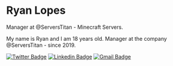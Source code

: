 # Ryan Lopes 

Manager at @ServersTitan - Minecraft Servers.

My name is Ryan and I am 18 years old. Manager at the company @ServersTitan - since 2019.

[![Twitter Badge](https://img.shields.io/badge/-@RwithL-6633cc?style=flat-square&labelColor=6633cc&logo=twitter&logoColor=white&link=https://twitter.com/RwithL)](https://twitter.com/RwithL) 
[![Linkedin Badge](https://img.shields.io/badge/-Ryan%20Lopes-6633cc?style=flat-square&logo=Linkedin&logoColor=white&link=https://www.linkedin.com/in/ryan-lopes-ab8625179/)](https://www.linkedin.com/in/ryan-lopes-ab8625179/) 
[![Gmail Badge](https://img.shields.io/badge/-ryanlcc020@gmail.com-6633cc?style=flat-square&logo=Gmail&logoColor=white&link=mailto:ryanlcc020@gmail.com)](mailto:ryanlcc020@gmail.com)
